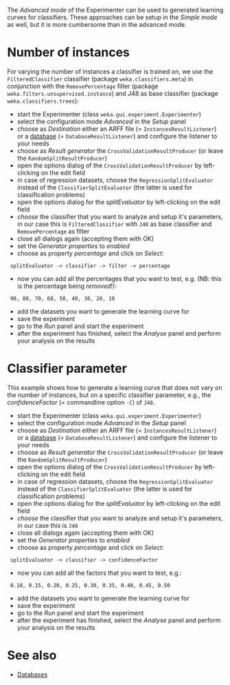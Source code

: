 

The *Advanced mode* of the Experimenter can be used to generated learning curves for classifiers. These approaches can be setup in the *Simple mode* as well, but it is more cumbersome than in the advanced mode.

# Number of instances
For varying the number of instances a classifier is trained on, we use the `FilteredClassifier` classifier (package `weka.classifiers.meta`) in conjunction with the `RemovePercentage` filter (package `weka.filters.unsupervised.instance`) and J48 as base classifier (package `weka.classifiers.trees`):

* start the Experimenter (class `weka.gui.experiment.Experimenter`)
* select the configuration mode *Advanced* in the *Setup* panel
* choose as *Destination* either an ARFF file (= `InstancesResultListener`) or a [database](../databases.md) (= `DatabaseResultListener`) and configure the listener to your needs
* choose as *Result generator* the `CrossValidationResultProducer` (or leave the `RandomSplitResultProducer`)
* open the options dialog of the `CrossValidationResultProducer` by left-clicking on the edit field
* in case of regression datasets, choose the `RegressionSplitEvaluator` instead of the `ClassifierSplitEvaluator` (the latter is used for classification problems)
* open the options dialog for the *splitEvaluator* by left-clicking on the edit field
* *choose* the classifier that you want to analyze and setup it's parameters, in our case this is `FilteredClassifier` with `J48` as base classifier and `RemovePercentage` as filter
* close all dialogs again (accepting them with OK)
* set the *Generator properties* to *enabled*
* choose as property *percentage* and click on *Select*:

```text
 splitEvaluator -> classifier -> filter -> percentage
```
* now you can add all the percentages that you want to test, e.g. (NB: this is the percentage being *removed*!):

```text
 90, 80, 70, 60, 50, 40, 30, 20, 10
```
* add the datasets you want to generate the learning curve for
* save the experiment
* go to the *Run* panel and start the experiment
* after the experiment has finished, select the *Analyse* panel and perform your analysis on the results

# Classifier parameter
This example shows how to generate a learning curve that does not vary on the number of instances, but on a specific classifier parameter, e.g., the *confidenceFactor* (= commandline option `-C`) of `J48`. 

* start the Experimenter (class `weka.gui.experiment.Experimenter`)
* select the configuration mode *Advanced* in the *Setup* panel
* choose as *Destination* either an ARFF file (= `InstancesResultListener`) or a [database](../databases.md) (= `DatabaseResultListener`) and configure the listener to your needs
* choose as *Result generator* the `CrossValidationResultProducer` (or leave the `RandomSplitResultProducer`)
* open the options dialog of the `CrossValidationResultProducer` by left-clicking on the edit field
* in case of regression datasets, choose the `RegressionSplitEvaluator` instead of the `ClassifierSplitEvaluator` (the latter is used for classification problems)
* open the options dialog for the *splitEvaluator* by left-clicking on the edit field
* *choose* the classifier that you want to analyze and setup it's parameters, in our case this is `J48`
* close all dialogs again (accepting them with OK)
* set the *Generator properties* to *enabled*
* choose as property *percentage* and click on *Select*:

```text
 splitEvaluator -> classifier -> confidenceFactor
```
* now you can add all the factors that you want to test, e.g.:

```text
 0.10, 0.15, 0.20, 0.25, 0.30, 0.35, 0.40, 0.45, 0.50
```
* add the datasets you want to generate the learning curve for
* save the experiment
* go to the *Run* panel and start the experiment
* after the experiment has finished, select the *Analyse* panel and perform your analysis on the results

# See also
* [Databases](../databases.md)
